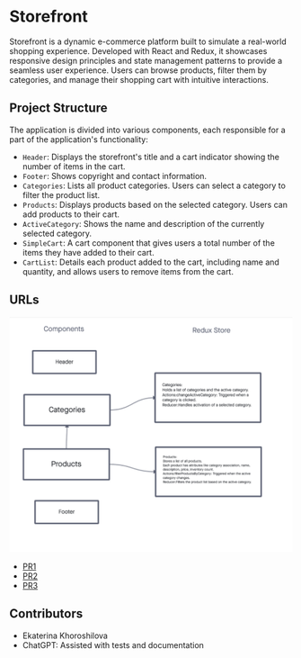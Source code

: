 # Storefront

Storefront is a dynamic e-commerce platform built to simulate a real-world shopping experience. Developed with React and Redux, it showcases responsive design principles and state management patterns to provide a seamless user experience. Users can browse products, filter them by categories, and manage their shopping cart with intuitive interactions.

## Project Structure

The application is divided into various components, each responsible for a part of the application's functionality:

- `Header`: Displays the storefront's title and a cart indicator showing the number of items in the cart.
- `Footer`: Shows copyright and contact information.
- `Categories`: Lists all product categories. Users can select a category to filter the product list.
- `Products`: Displays products based on the selected category. Users can add products to their cart.
- `ActiveCategory`: Shows the name and description of the currently selected category.
- `SimpleCart`: A cart component that gives users a total number of the items they have added to their cart.
- `CartList`: Details each product added to the cart, including name and quantity, and allows users to remove items from the cart.
  
## URLs

  ![UML](./public/storefront.png)

- [PR1](https://github.com/KatKho/storefront/pull/1)
- [PR2](https://github.com/KatKho/storefront/pull/2)
- [PR3](https://github.com/KatKho/storefront/pull/3)

## Contributors

- Ekaterina Khoroshilova
- ChatGPT: Assisted with tests and documentation
